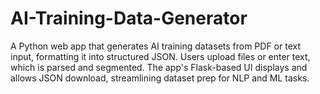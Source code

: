 # AI-Training-Data-Generator
A Python web app that generates AI training datasets from PDF or text input, formatting it into structured JSON. Users upload files or enter text, which is parsed and segmented. The app's Flask-based UI displays and allows JSON download, streamlining dataset prep for NLP and ML tasks.

